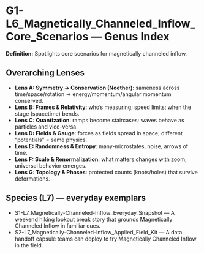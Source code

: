 # G1-L6_Magnetically_Channeled_Inflow_Core_Scenarios — Genus Index
**Definition:** Spotlights core scenarios for magnetically channeled inflow.

## Overarching Lenses

- **Lens A: Symmetry -> Conservation (Noether)**: sameness across time/space/rotation → energy/momentum/angular momentum conserved.
- **Lens B: Frames & Relativity**: who’s measuring; speed limits; when the stage (spacetime) bends.
- **Lens C: Quantization**: ramps become staircases; waves behave as particles and vice-versa.
- **Lens D: Fields & Gauge**: forces as fields spread in space; different “potentials” = same physics.
- **Lens E: Randomness & Entropy**: many-microstates, noise, arrows of time.
- **Lens F: Scale & Renormalization**: what matters changes with zoom; universal behavior emerges.
- **Lens G: Topology & Phases**: protected counts (knots/holes) that survive deformations.

## Species (L7) — everyday exemplars
- S1-L7_Magnetically-Channeled-Inflow_Everyday_Snapshot — A weekend hiking lookout break story that grounds Magnetically Channeled Inflow in familiar cues.
- S2-L7_Magnetically-Channeled-Inflow_Applied_Field_Kit — A data handoff capsule teams can deploy to try Magnetically Channeled Inflow in the field.
